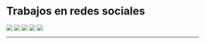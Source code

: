 <!-- Trabajos de PortFolio -->
<h1> Trabajos en redes sociales </h1>
<a href="https://www.linkedin.com/in/talia-rodrigues-20/" target="_blank"><img src="https://img.icons8.com/color/48/000000/linkedin.png"/></a>
<a href="https://www.instagram.com/colorfucsiia/" target="_blank"><img src="https://img.icons8.com/fluency/48/000000/instagram-new.png"/></a>
<a href="https://twitter.com/Tali_tuli" target="_blank"><img src="https://img.icons8.com/fluency/48/000000/twitter.png"/></a>
<a href="https://www.youtube.com//" target="_blank"><img src="https://img.icons8.com/color/48/000000/youtube--v1.png"/></a>
<a href="mailto:taliaraodrigues@gmail.com> <img src="https://img.icons8.com/color/48/000000/apple-mail.png"/> </a>                             
<a href="https://drive.google.com/file/d/1qy-WVhYsRpz-yOy4XVBzSN1OiYt9-FEH/view?usp=sharing"><img src="https://img.icons8.com/fluency/48/000000/parse-resume.png"/></a>                                                              
                          
<hr>
